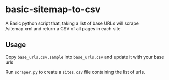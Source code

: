 # basic-sitemap-to-csv
A Basic python script that, taking a list of base URLs will scrape /sitemap.xml and return a CSV of all pages in each site

## Usage

Copy `base_urls.csv.sample` into `base_urls.csv` and update it with your base urls

Run `scraper.py` to create a `sites.csv` file containing the list of urls.